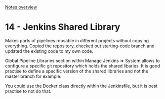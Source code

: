 [Notes overview](https://github.com/TheAbys/devops-bootcamp-certification-project/blob/master/README.md)

# 14 - Jenkins Shared Library

Makes parts of pipelines reusable in different projects without copying everything.
Copied the repository, checked out starting-code branch and updated the existing code to my own code.

Global Pipeline Libraries section within Manage Jenkins => System allows to configure a specific git repository which holds the shared libaries.
It is good practise to define a specific version of the shared libraries and not the master branch for example.

You could use the Docker class directly within the Jenkinsfile, but it is best practise to not do that.

